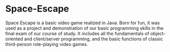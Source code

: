 # Space-Escape
Space Escape is a basic video game realized in Java. Born for fun, it was used as a project and demonstration of our basic programming skills in the final exam of our course of study. It includes all the fundamentals of object-oriented and client/server programming, and the basic functions of classic third-person role-playing video games.


